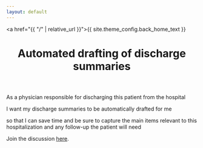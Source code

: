 ```yaml
---
layout: default
---
```


<a href="{{ "/" | relative_url }}">{{ site.theme_config.back_home_text }}</a>

<header>
  <h1>Automated drafting of discharge summaries
</h1>
</header>

As a physician responsible for discharging this patient from the hospital

I want my discharge summaries to be automatically drafted for me

so that I can save time and be sure to capture the main items relevant to this hospitalization and any follow-up the patient will need

Join the discussion [here](https://github.com/MIS-GrApH-AI/mis-graph-ai.github.io/discussions/18).